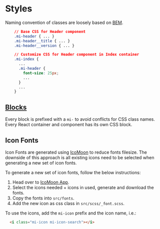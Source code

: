 # Styles

Naming convention of classes are loosely based on [BEM](https://en.bem.info/).

```css
    // Base CSS for Header component
    .mi-header { ... }
    .mi-header__title { ... }
    .mi-header__version { ... }

    // Customize CSS for Header component in Index container
    .mi-index {
      ...
      .mi-header {
        font-size: 25px;
        ...
      }
      ...
    }
```

## [Blocks](/styles/blocks)

Every block is prefixed with a `mi-` to avoid conflicts for CSS class names. Every React container and component has its own CSS block.

## Icon Fonts

Icon Fonts are generated using [IcoMoon](https://icomoon.io/) to reduce fonts filesize. The downside of this approach is all existing icons need to be selected when generating a new set of icon fonts.

To generate a new set of icon fonts, follow the below instructions:

1. Head over to [IcoMoon App](https://icomoon.io/app/#/select).
2. Select the icons needed + icons in used, generate and download the fonts.
3. Copy the fonts into `src/fonts`.
4. Add the new icon as css class in `src/scss/_font.scss`.

To use the icons, add the `mi-icon` prefix and the icon name, i.e.:

```html
  <i class="mi-icon mi-icon-search"></i>
```
